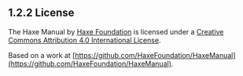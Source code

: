 ## 1.2.2 License

The Haxe Manual by [Haxe Foundation](http://haxe.org/foundation) is licensed under a [Creative Commons Attribution 4.0 International License](http://creativecommons.org/licenses/by/4.0/).

Based on a work at [https://github.com/HaxeFoundation/HaxeManual](https://github.com/HaxeFoundation/HaxeManual).
